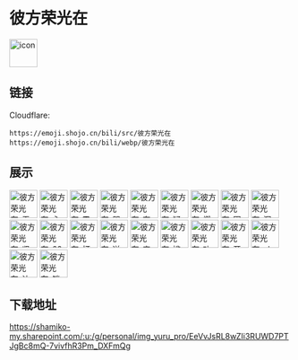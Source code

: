 # 彼方荣光在
<img src="https://emoji.shojo.cn/bili/src/彼方荣光在/icon.png" width="50" height="50" alt="icon">

## 链接
Cloudflare:
```
https://emoji.shojo.cn/bili/src/彼方荣光在
https://emoji.shojo.cn/bili/webp/彼方荣光在
```
## 展示
<img src="https://emoji.shojo.cn/bili/src/彼方荣光在/彼方荣光在-无语.png" width="50" height="50" alt="彼方荣光在-无语">
<img src="https://emoji.shojo.cn/bili/src/彼方荣光在/彼方荣光在-心碎.png" width="50" height="50" alt="彼方荣光在-心碎">
<img src="https://emoji.shojo.cn/bili/src/彼方荣光在/彼方荣光在-震惊.png" width="50" height="50" alt="彼方荣光在-震惊">
<img src="https://emoji.shojo.cn/bili/src/彼方荣光在/彼方荣光在-哭哭.png" width="50" height="50" alt="彼方荣光在-哭哭">
<img src="https://emoji.shojo.cn/bili/src/彼方荣光在/彼方荣光在-奈斯.png" width="50" height="50" alt="彼方荣光在-奈斯">
<img src="https://emoji.shojo.cn/bili/src/彼方荣光在/彼方荣光在-疑惑.png" width="50" height="50" alt="彼方荣光在-疑惑">
<img src="https://emoji.shojo.cn/bili/src/彼方荣光在/彼方荣光在-燃起来了.png" width="50" height="50" alt="彼方荣光在-燃起来了">
<img src="https://emoji.shojo.cn/bili/src/彼方荣光在/彼方荣光在-困大告.png" width="50" height="50" alt="彼方荣光在-困大告">
<img src="https://emoji.shojo.cn/bili/src/彼方荣光在/彼方荣光在-沉默.png" width="50" height="50" alt="彼方荣光在-沉默">
<img src="https://emoji.shojo.cn/bili/src/彼方荣光在/彼方荣光在-坚强.png" width="50" height="50" alt="彼方荣光在-坚强">
<img src="https://emoji.shojo.cn/bili/src/彼方荣光在/彼方荣光在-666.png" width="50" height="50" alt="彼方荣光在-666">
<img src="https://emoji.shojo.cn/bili/src/彼方荣光在/彼方荣光在-打call.png" width="50" height="50" alt="彼方荣光在-打call">
<img src="https://emoji.shojo.cn/bili/src/彼方荣光在/彼方荣光在-送花.png" width="50" height="50" alt="彼方荣光在-送花">
<img src="https://emoji.shojo.cn/bili/src/彼方荣光在/彼方荣光在-害羞.png" width="50" height="50" alt="彼方荣光在-害羞">
<img src="https://emoji.shojo.cn/bili/src/彼方荣光在/彼方荣光在-尴尬且微笑.png" width="50" height="50" alt="彼方荣光在-尴尬且微笑">
<img src="https://emoji.shojo.cn/bili/src/彼方荣光在/彼方荣光在-功德.png" width="50" height="50" alt="彼方荣光在-功德">
<img src="https://emoji.shojo.cn/bili/src/彼方荣光在/彼方荣光在-开始学习.png" width="50" height="50" alt="彼方荣光在-开始学习">
<img src="https://emoji.shojo.cn/bili/src/彼方荣光在/彼方荣光在-ok.png" width="50" height="50" alt="彼方荣光在-ok">
<img src="https://emoji.shojo.cn/bili/src/彼方荣光在/彼方荣光在-达咩.png" width="50" height="50" alt="彼方荣光在-达咩">
<img src="https://emoji.shojo.cn/bili/src/彼方荣光在/彼方荣光在-锁了.png" width="50" height="50" alt="彼方荣光在-锁了">

## 下载地址

https://shamiko-my.sharepoint.com/:u:/g/personal/img_yuru_pro/EeVvJsRL8wZIi3RUWD7PTJgBc8mQ-7vivfhR3Pm_DXFmQg